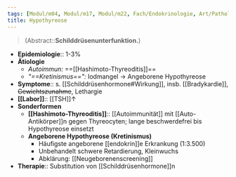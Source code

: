 ```yaml
---
tags: [Modul/m04, Modul/m17, Modul/m22, Fach/Endokrinologie, Art/Pathologie]
title: Hypothyreose
---
```

> (Abstract::**Schilddrüsenunterfunktion.**)
- **Epidemiologie**:: 1-3%
- **Ätiologie**
	- *Autoimmun:* ==[[Hashimoto-Thyreoditis]]==
	- *"==Kretinismus==":* Iodmangel → Angeborene Hypothyreose
- **Symptome**:: s. [[Schilddrüsenhormone#Wirkung]], insb. [[Bradykardie]], ~~Gewichtszunahme~~, Lethargie
- **[[Labor]]**:: [[TSH]]↑
- **Sonderformen**
	- **[[Hashimoto-Thyreoditis]]**:: [[Autoimmunität]] mit [[Auto-Antikörper]]n gegen Thyreocyten; lange beschwerdefrei bis Hypothyreose einsetzt
	- **Angeborene Hypothyreose (Kretinismus)**
		- Häufigste angeborene [[endokrin]]e Erkrankung (1:3.500)
		- Unbehandelt schwere Retardierung, Kleinwuchs
		- Abklärung: [[Neugeborenenscreening]]
- **Therapie**:: Substitution von [[Schilddrüsenhormone]]n